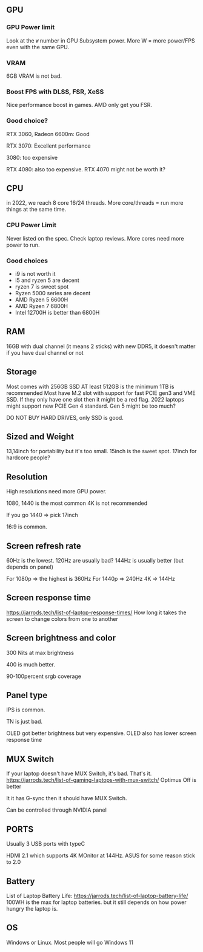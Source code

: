 ## GPU

### GPU Power limit

Look at the `W` number in GPU Subsystem power. More W = more power/FPS even with the same GPU.

### VRAM

6GB VRAM is not bad.

### Boost FPS with DLSS, FSR, XeSS

Nice performance boost in games. AMD only get you FSR.

### Good choice?

RTX 3060, Radeon 6600m: Good

RTX 3070: Excellent performance

3080: too expensive

RTX 4080: also too expensive. RTX 4070 might not be worth it?

## CPU

in 2022, we reach 8 core 16/24 threads. More core/threads = run more things at the same time.

### CPU Power Limit

Never listed on the spec. Check laptop reviews. More cores need more power to run.

### Good choices

- i9 is not worth it
- i5 and ryzen 5 are decent
- ryzen 7 is sweet spot
- Ryzen 5000 series are decent
- AMD Ryzen 5 6600H
- AMD Ryzen 7 6800H
- Intel 12700H is better than 6800H

## RAM

16GB with dual channel (it means 2 sticks)
with new DDR5, it doesn't matter if you have dual channel or not

## Storage

Most comes with 256GB SSD
AT least 512GB is the minimum
1TB is recommended
Most have M.2 slot with support for fast PCIE gen3 and VME SSD.
If they only have one slot then it might be a red flag.
2022 laptops might support new PCIE Gen 4 standard. Gen 5 might be too much?

DO NOT BUY HARD DRIVES, only SSD is good.

## Sized and Weight

13,14inch for portability but it's too small.
15inch is the sweet spot.
17inch for hardcore people?

## Resolution

High resolutions need more GPU power.

1080, 1440 is the most common
4K is not recommended

If you go 1440 => pick 17inch

16:9 is common.

## Screen refresh rate

60Hz is the lowest. 120Hz are usually bad?
144Hz is usually better (but depends on panel)

For 1080p => the highest is 360Hz
For 1440p => 240Hz
4K => 144Hz

## Screen response time

https://jarrods.tech/list-of-laptop-response-times/
How long it takes the screen to change colors from one to another

## Screen brightness and color

300 Nits at max brightness

400 is much better.

90-100percent srgb coverage

## Panel type

IPS is common.

TN is just bad.

OLED got better brightness but very expensive. OLED also has lower screen response time

## MUX Switch

If your laptop doesn't have MUX Switch, it's bad. That's it.
https://jarrods.tech/list-of-gaming-laptops-with-mux-switch/
Optimus Off is better

It it has G-sync then it should have MUX Switch.

Can be controlled through NVIDIA panel

## PORTS

Usually 3 USB ports with typeC

HDMI 2.1 which supports 4K MOnitor at 144Hz. ASUS for some reason stick to 2.0

## Battery

List of Laptop Battery Life: https://jarrods.tech/list-of-laptop-battery-life/
100WH is the max for laptop batteries. but it still depends on how power hungry the laptop is.

## OS

Windows or Linux. Most people will go Windows 11










